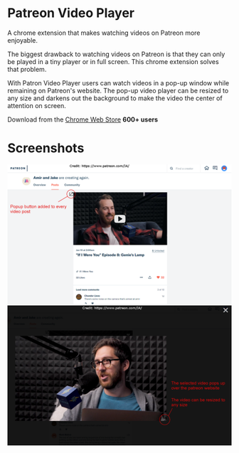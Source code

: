 # Patreon Video Player

A chrome extension that makes watching videos on Patreon more enjoyable.

The biggest drawback to watching videos on Patreon is that they can only be played in a tiny player or in full screen. This chrome extension solves that problem.

With Patron Video Player users can watch videos in a pop-up window while remaining on Patreon's website. The pop-up video player can be resized to any size and darkens out the background to make the video the center of attention on screen.

Download from the [Chrome Web Store](https://chrome.google.com/webstore/detail/patreon-popup-video-playe/lbafhedneaakdimdfknncbkhlojgjmmh) **600+ users**

# Screenshots
![alt text](https://raw.githubusercontent.com/palu3492/Patreon-Video-Player/master/screenshots/screenshot5.png)
![alt text](https://raw.githubusercontent.com/palu3492/Patreon-Video-Player/master/screenshots/screenshot6.png)
